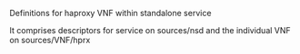 Definitions for haproxy VNF within standalone service

It comprises descriptors for service on sources/nsd and the individual VNF on sources/VNF/hprx
